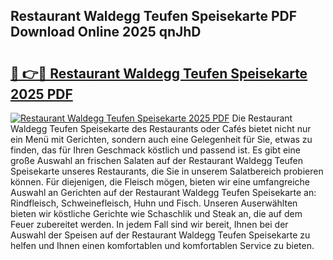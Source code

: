 ## Restaurant Waldegg Teufen Speisekarte PDF Download Online 2025 qnJhD

# <h2><a href="http://gcaee2o.nevu.top/?p=Restaurant+Waldegg+Teufen+Speisekarte">🔗 👉🔴 Restaurant Waldegg Teufen Speisekarte 2025 PDF</a></h2>

[![Restaurant Waldegg Teufen Speisekarte 2025 PDF](https://i.imgur.com/dBaPXMq.png)](http://gcaee2o.nevu.top/?p=Restaurant+Waldegg+Teufen+Speisekarte)
Die Restaurant Waldegg Teufen Speisekarte des Restaurants oder Cafés bietet nicht nur ein Menü mit Gerichten, sondern auch eine Gelegenheit für Sie, etwas zu finden, das für Ihren Geschmack köstlich und passend ist. Es gibt eine große Auswahl an frischen Salaten auf der Restaurant Waldegg Teufen Speisekarte unseres Restaurants, die Sie in unserem Salatbereich probieren können. Für diejenigen, die Fleisch mögen, bieten wir eine umfangreiche Auswahl an Gerichten auf der Restaurant Waldegg Teufen Speisekarte an: Rindfleisch, Schweinefleisch, Huhn und Fisch. Unseren Auserwählten bieten wir köstliche Gerichte wie Schaschlik und Steak an, die auf dem Feuer zubereitet werden. In jedem Fall sind wir bereit, Ihnen bei der Auswahl der Speisen auf der Restaurant Waldegg Teufen Speisekarte zu helfen und Ihnen einen komfortablen und komfortablen Service zu bieten.

